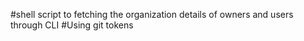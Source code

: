 #shell script to fetching the organization details of owners and users through CLI
#Using git tokens 
